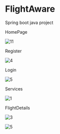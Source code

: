 # FlightAware
Spring boot java project

HomePage

![11](https://user-images.githubusercontent.com/93468770/212815270-7aeebdd4-c99f-4591-a1d0-cf2e8bd1ed65.png)


Register

![4](https://user-images.githubusercontent.com/93468770/212814550-64fc6346-7c55-4db9-b51d-dee74389bbd1.png)



Login

![5](https://user-images.githubusercontent.com/93468770/212814348-b91b0022-4ceb-4a3b-896b-a4742cdceb61.png)

Services

![1](https://user-images.githubusercontent.com/93468770/212814070-5fe0429c-81b5-41c9-9343-671a1024280b.png)

FlightDetails

![3](https://user-images.githubusercontent.com/93468770/212815762-e60f5c78-c1a7-419b-a18e-d321f82630fc.png)

![5](https://user-images.githubusercontent.com/93468770/212815867-b77c5767-909a-4de1-a1de-67460dfa90d2.png)
